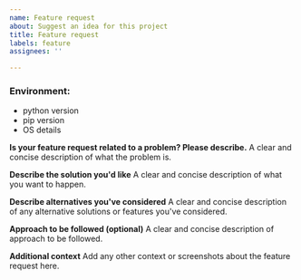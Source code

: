 ```yaml
---
name: Feature request
about: Suggest an idea for this project
title: Feature request
labels: feature
assignees: ''

---
```


### Environment:
<!-- Please provide the following environment details --> 
* python version
* pip version
* OS details

**Is your feature request related to a problem? Please describe.**
A clear and concise description of what the problem is.

**Describe the solution you'd like**
A clear and concise description of what you want to happen.

**Describe alternatives you've considered**
A clear and concise description of any alternative solutions or features you've considered.

**Approach to be followed (optional)**
A clear and concise description of approach to be followed.

**Additional context**
Add any other context or screenshots about the feature request here.
